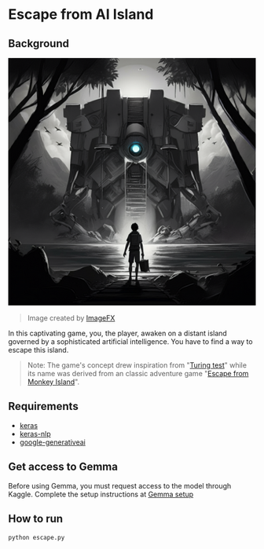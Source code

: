 # Escape from AI Island

## Background

![title image](title.jpg)

> Image created by [ImageFX](https://aitestkitchen.withgoogle.com/tools/image-fx)

In this captivating game, you, the player, awaken on a distant island governed by a sophisticated artificial intelligence. You have to find a way to escape this island.

> Note: The game's concept drew inspiration from "[Turing test](https://en.wikipedia.org/wiki/Turing_test)" while its name was derived from an classic adventure game "[Escape from Monkey Island](https://en.wikipedia.org/wiki/Escape_from_Monkey_Island)".

## Requirements

- [keras](https://pypi.org/project/keras/)
- [keras-nlp](https://pypi.org/project/keras-nlp/)
- [google-generativeai](https://pypi.org/project/google-generativeai/)

## Get access to Gemma

Before using Gemma, you must request access to the model through Kaggle. Complete the setup instructions at [Gemma setup](https://ai.google.dev/gemma/docs/setup)

## How to run

```
python escape.py
```
